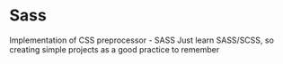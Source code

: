 # Sass

Implementation of CSS preprocessor - SASS
Just learn SASS/SCSS, so creating simple projects as a good practice to remember

